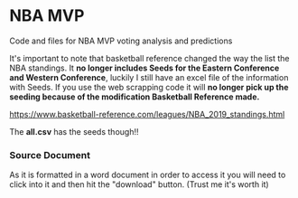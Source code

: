 # NBA MVP
 Code and files for NBA MVP voting analysis and predictions

It's important to note that basketball reference changed the way the list the NBA standings. It **no longer includes Seeds for the Eastern Conference and Western Conference**, luckily I still have an excel file of the information with Seeds. If you use the web scrapping code it will **no longer pick up the seeding because of the modification Basketball Reference made.** 

https://www.basketball-reference.com/leagues/NBA_2019_standings.html

The **all.csv** has the seeds though!!






### Source Document
As it is formatted in a word document in order to access it you will need to click into it and then hit the "download" button. (Trust me it's worth it)
